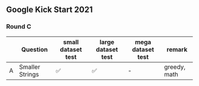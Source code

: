 ## Google Kick Start 2021

### Round C

| | Question   | small dataset test | large dataset test | mega dataset test | remark |
| --- | --- | --- | --- | --- | --- |
| A   | Smaller Strings | ✅ | ✅ | - | greedy, math |
